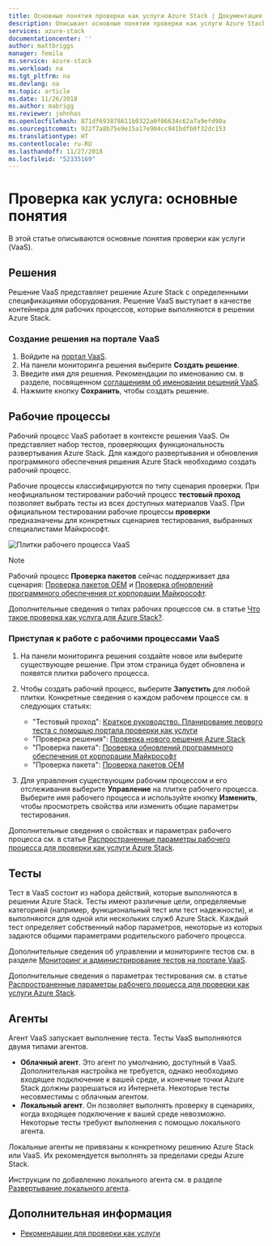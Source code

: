 ```yaml
---
title: Основные понятия проверки как услуги Azure Stack | Документация Майкрософт
description: Описывает основные понятия проверки как услуги Azure Stack.
services: azure-stack
documentationcenter: ''
author: mattbriggs
manager: femila
ms.service: azure-stack
ms.workload: na
ms.tgt_pltfrm: na
ms.devlang: na
ms.topic: article
ms.date: 11/26/2018
ms.author: mabrigg
ms.reviewer: johnhas
ms.openlocfilehash: 871df693878611b0322a0f06634c62a7a9efd90a
ms.sourcegitcommit: 922f7a8b75e9e15a17e904cc941bdfb0f32dc153
ms.translationtype: HT
ms.contentlocale: ru-RU
ms.lasthandoff: 11/27/2018
ms.locfileid: "52335169"
---
```

# <a name="validation-as-a-service-key-concepts"></a>Проверка как услуга: основные понятия

В этой статье описываются основные понятия проверки как услуги (VaaS).

## <a name="solutions"></a>Решения

Решение VaaS представляет решение Azure Stack с определенными спецификациями оборудования. Решение VaaS выступает в качестве контейнера для рабочих процессов, которые выполняются в решении Azure Stack.

### <a name="create-a-solution-in-the-vaas-portal"></a>Создание решения на портале VaaS

1. Войдите на [портал VaaS](https://azurestackvalidation.com).
2. На панели мониторинга решения выберите **Создать решение**.
3. Введите имя для решения. Рекомендации по именованию см. в разделе, посвященном [соглашениям об именовании решений VaaS](azure-stack-vaas-best-practice.md#naming-convention-for-vaas-solutions).
4. Нажмите кнопку **Сохранить**, чтобы создать решение.

## <a name="workflows"></a>Рабочие процессы

Рабочий процесс VaaS работает в контексте решения VaaS. Он представляет набор тестов, проверяющих функциональность развертывания Azure Stack. Для каждого развертывания и обновления программного обеспечения решения Azure Stack необходимо создать рабочий процесс.

Рабочие процессы классифицируются по типу сценария проверки. При неофициальном тестировании рабочий процесс **тестовый проход** позволяет выбрать тесты из всех доступных материалов VaaS. При официальном тестировании рабочие процессы **проверки** предназначены для конкретных сценариев тестирования, выбранных специалистами Майкрософт.

![Плитки рабочего процесса VaaS](media/tile_all-workflows.png)

> [!NOTE]
> Рабочий процесс **Проверка пакетов** сейчас поддерживает два сценария: [Проверка пакетов OEM](azure-stack-vaas-validate-oem-package.md) и [Проверка обновлений программного обеспечения от корпорации Майкрософт](azure-stack-vaas-validate-microsoft-updates.md).

Дополнительные сведения о типах рабочих процессов см. в статье [Что такое проверка как услуга для Azure Stack?](azure-stack-vaas-overview.md).

### <a name="getting-started-with-vaas-workflows"></a>Приступая к работе с рабочими процессами VaaS

1. На панели мониторинга решения создайте новое или выберите существующее решение. При этом страница будет обновлена и появятся плитки рабочего процесса.
2. Чтобы создать рабочий процесс, выберите **Запустить** для любой плитки. Конкретные сведения о каждом рабочем процессе см. в следующих статьях:
    - "Тестовый проход": [Краткое руководство. Планирование первого теста с помощью портала проверки как услуги](azure-stack-vaas-schedule-test-pass.md)
    - "Проверка решения": [Проверка нового решения Azure Stack](azure-stack-vaas-validate-solution-new.md)
    - "Проверка пакета": [Проверка обновлений программного обеспечения от корпорации Майкрософт](azure-stack-vaas-validate-microsoft-updates.md)
    - "Проверка пакета": [Проверка пакетов OEM](azure-stack-vaas-validate-oem-package.md)

3. Для управления существующим рабочим процессом и его отслеживания выберите **Управление** на плитке рабочего процесса. Выберите имя рабочего процесса и используйте кнопку **Изменить**, чтобы просмотреть свойства или изменить общие параметры тестирования.

Дополнительные сведения о свойствах и параметрах рабочего процесса см. в статье [Распространенные параметры рабочего процесса для проверки как услуги Azure Stack](azure-stack-vaas-parameters.md).

## <a name="tests"></a>Тесты

Тест в VaaS состоит из набора действий, которые выполняются в решении Azure Stack. Тесты имеют различные цели, определяемые категорией (например, функциональный тест или тест надежности), и выполняются для одной или нескольких служб Azure Stack. Каждый тест определяет собственный набор параметров, некоторые из которых задаются общими параметрами родительского рабочего процесса.

Дополнительные сведения об управлении и мониторинге тестов см. в разделе [Мониторинг и администрирование тестов на портале VaaS](azure-stack-vaas-monitor-test.md).

Дополнительные сведения о параметрах тестирования см. в статье [Распространенные параметры рабочего процесса для проверки как услуги Azure Stack](azure-stack-vaas-parameters.md).

## <a name="agents"></a>Агенты

Агент VaaS запускает выполнение теста. Тесты VaaS выполняются двумя типами агентов.

- **Облачный агент**. Это агент по умолчанию, доступный в VaaS. Дополнительная настройка не требуется, однако необходимо входящее подключение к вашей среде, и конечные точки Azure Stack должны разрешаться из Интернета. Некоторые тесты несовместимы с облачным агентом.
- **Локальный агент**. Он позволяет выполнять проверку в сценариях, когда входящее подключение к вашей среде невозможно. Некоторые тесты требуют выполнения с помощью локального агента.

Локальные агенты не привязаны к конкретному решению Azure Stack или VaaS. Их рекомендуется выполнять за пределами среды Azure Stack.

Инструкции по добавлению локального агента см. в разделе [Развертывание локального агента](azure-stack-vaas-local-agent.md).

## <a name="next-steps"></a>Дополнительная информация

- [Рекомендации для проверки как услуги](azure-stack-vaas-best-practice.md)